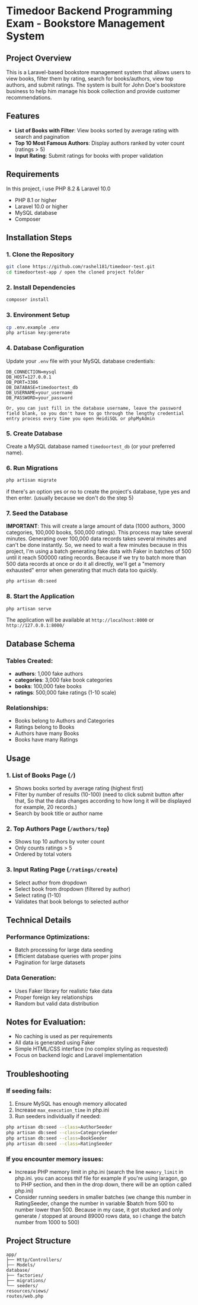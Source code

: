 # Timedoor Backend Programming Exam - Bookstore Management System

## Project Overview

This is a Laravel-based bookstore management system that allows users to view books, filter them by rating, search for books/authors, view top authors, and submit ratings. The system is built for John Doe's bookstore business to help him manage his book collection and provide customer recommendations.

## Features

-   **List of Books with Filter**: View books sorted by average rating with search and pagination
-   **Top 10 Most Famous Authors**: Display authors ranked by voter count (ratings > 5)
-   **Input Rating**: Submit ratings for books with proper validation

## Requirements

In this project, i use PHP 8.2 & Laravel 10.0

-   PHP 8.1 or higher
-   Laravel 10.0 or higher
-   MySQL database
-   Composer

## Installation Steps

### 1. Clone the Repository

```bash
git clone https://github.com/rashel181/timedoor-test.git
cd timedoortest-app / open the cloned project folder
```

### 2. Install Dependencies

```bash
composer install
```

### 3. Environment Setup

```bash
cp .env.example .env
php artisan key:generate
```

### 4. Database Configuration

Update your `.env` file with your MySQL database credentials:

```env
DB_CONNECTION=mysql
DB_HOST=127.0.0.1
DB_PORT=3306
DB_DATABASE=timedoortest_db
DB_USERNAME=your_username
DB_PASSWORD=your_password

Or, you can just fill in the database username, leave the password field blank, so you don't have to go through the lengthy credential entry process every time you open HeidiSQL or phpMyAdmin
```

### 5. Create Database

Create a MySQL database named `timedoortest_db` (or your preferred name).

### 6. Run Migrations

```bash
php artisan migrate
```

if there's an option yes or no to create the project's database, type yes and then enter. (usually because we don't do the step 5)

### 7. Seed the Database

**IMPORTANT**: This will create a large amount of data (1000 authors, 3000 categories, 100,000 books, 500,000 ratings). This process may take several minutes. Generating over 100,000 data records takes several minutes and can't be done instantly. So, we need to wait a few minutes because in this project, I'm using a batch generating fake data with Faker in batches of 500 until it reach 500000 rating records. Because if we try to batch more than 500 data records at once or do it all directly, we'll get a "memory exhausted" error when generating that much data too quickly.

```bash
php artisan db:seed
```

### 8. Start the Application

```bash
php artisan serve
```

The application will be available at `http://localhost:8000` or `http://127.0.0.1:8000/`

## Database Schema

### Tables Created:

-   **authors**: 1,000 fake authors
-   **categories**: 3,000 fake book categories
-   **books**: 100,000 fake books
-   **ratings**: 500,000 fake ratings (1-10 scale)

### Relationships:

-   Books belong to Authors and Categories
-   Ratings belong to Books
-   Authors have many Books
-   Books have many Ratings

## Usage

### 1. List of Books Page (`/`)

-   Shows books sorted by average rating (highest first)
-   Filter by number of results (10-100) (need to click submit button after that, So that the data changes according to how long it will be displayed for example, 20 records.)
-   Search by book title or author name

### 2. Top Authors Page (`/authors/top`)

-   Shows top 10 authors by voter count
-   Only counts ratings > 5
-   Ordered by total voters

### 3. Input Rating Page (`/ratings/create`)

-   Select author from dropdown
-   Select book from dropdown (filtered by author)
-   Select rating (1-10)
-   Validates that book belongs to selected author

## Technical Details

### Performance Optimizations:

-   Batch processing for large data seeding
-   Efficient database queries with proper joins
-   Pagination for large datasets

### Data Generation:

-   Uses Faker library for realistic fake data
-   Proper foreign key relationships
-   Random but valid data distribution

## Notes for Evaluation:

-   No caching is used as per requirements
-   All data is generated using Faker
-   Simple HTML/CSS interface (no complex styling as requested)
-   Focus on backend logic and Laravel implementation

## Troubleshooting

### If seeding fails:

1. Ensure MySQL has enough memory allocated
2. Increase `max_execution_time` in php.ini
3. Run seeders individually if needed:

```bash
php artisan db:seed --class=AuthorSeeder
php artisan db:seed --class=CategorySeeder
php artisan db:seed --class=BookSeeder
php artisan db:seed --class=RatingSeeder
```

### If you encounter memory issues:

-   Increase PHP memory limit in php.ini (search the line `memory_limit` in php.ini. you can access thif file for example if you're using laragon, go to PHP section, and then in the drop down, there will be an option called php.ini)
-   Consider running seeders in smaller batches (we change this number in RatingSeeder, change the number in variable $batch from 500 to number lower than 500. Because in my case, it got stucked and only generate / stopped at around 89000 rows data, so i change the batch number from 1000 to 500)

## Project Structure

```
app/
├── Http/Controllers/
├── Models/
database/
├── factories/
├── migrations/
└── seeders/
resources/views/
routes/web.php
```
